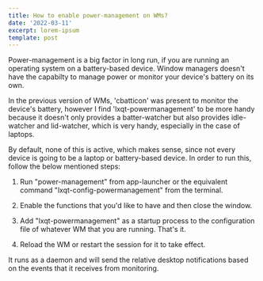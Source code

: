 ```yaml
---
title: How to enable power-management on WMs?
date: '2022-03-11'
excerpt: lorem-ipsum
template: post
---
```

Power-management is a big factor in long run, if you are running an operating system on a battery-based device. Window managers doesn't have the capabilty to manage power or monitor your device's battery on its own. 

In the previous version of WMs, 'cbatticon' was present to monitor the device's battery, however I find 'lxqt-powermanagement' to be more handy because it doesn't only provides a batter-watcher but also provides idle-watcher and lid-watcher, which is very handy, especially in the case of laptops.

By default, none of this is active, which makes sense, since not every device is going to be a laptop or battery-based device. In order to run this, follow the below mentioned steps:

1.  Run "power-management" from app-launcher or the equivalent command "lxqt-config-powermanagement" from the terminal.

2.  Enable the functions that you'd like to have and then close the window.

3.  Add "lxqt-powermanagement" as a startup process to the configuration file of whatever WM that you are running. That's it.

4.  Reload the WM or restart the session for it to take effect. 

 It runs as a daemon and will send the relative desktop notifications based on the events that it receives from monitoring.


